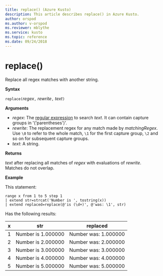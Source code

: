 ```yaml
---
title: replace() (Azure Kusto)
description: This article describes replace() in Azure Kusto.
author: orspod
ms.author: v-orspod
ms.reviewer: mblythe
ms.service: kusto
ms.topic: reference
ms.date: 09/24/2018
---
```

# replace()

Replace all regex matches with another string.

**Syntax**

`replace(`*regex*`,` *rewrite*`,` *text*`)`

**Arguments**

* *regex*: The [regular expression](https://github.com/google/re2/wiki/Syntax) to search *text*. It can contain capture groups in '('parentheses')'. 
* *rewrite*: The replacement regex for any match made by *matchingRegex*. Use `\0` to refer to the whole match, `\1` for the first capture group, `\2` and so on for subsequent capture groups.
* *text*: A string.

**Returns**

*text* after replacing all matches of *regex* with evaluations of *rewrite*. Matches do not overlap.

**Example**

This statement:

```kusto
range x from 1 to 5 step 1
| extend str=strcat('Number is ', tostring(x))
| extend replaced=replace(@'is (\d+)', @'was: \1', str)
```

Has the following results:

| x    | str | replaced|
|---|---|---|
| 1    | Number is 1.000000  | Number was: 1.000000|
| 2    | Number is 2.000000  | Number was: 2.000000|
| 3    | Number is 3.000000  | Number was: 3.000000|
| 4    | Number is 4.000000  | Number was: 4.000000|
| 5    | Number is 5.000000  | Number was: 5.000000|
 